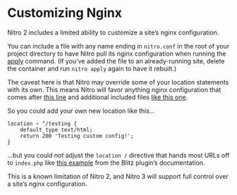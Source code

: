 # Customizing Nginx

Nitro 2 includes a limited ability to customize a site’s nginx configuration.

You can include a file with any name ending in `nitro.conf` in the root of your project directory to have Nitro pull its nginx configuration when running the [apply](commands.md#apply) command. (If you’ve added the file to an already-running site, delete the container and run `nitro apply` again to have it rebuilt.)

The caveat here is that Nitro may override some of your location statements with its own. This means Nitro will favor anything nginx configuration that comes after [this line](https://github.com/craftcms/nitro/blob/develop/command/apply/internal/nginx/nginx.go#L21:L21) and additional included files [like this one](https://github.com/craftcms/docker/blob/main/nginx/craftcms/general.conf).

So you could add your own new location like this...

```nginx
location ~ ^/testing {
    default_type text/html;
    return 200 'Testing custom config!';
}
```

...but you could _not_ adjust the `location /` directive that hands most URLs off to `index.php` like [this example](https://putyourlightson.com/plugins/blitz#nginx) from the Blitz plugin’s documentation.

This is a known limitation of Nitro 2, and Nitro 3 will support full control over a site’s nginx configuration.
